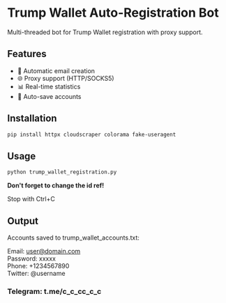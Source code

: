 # Trump Wallet Auto-Registration Bot

Multi-threaded bot for Trump Wallet registration with proxy support.

## Features

- 🔄 Automatic email creation
- 🌐 Proxy support (HTTP/SOCKS5)
- 📊 Real-time statistics
- 💾 Auto-save accounts

## Installation

```bash
pip install httpx cloudscraper colorama fake-useragent
```
## Usage

```bash
python trump_wallet_registration.py
```
 **Don't forget to change the id ref!**

Stop with Ctrl+C

## Output

Accounts saved to trump_wallet_accounts.txt:

Email: user@domain.com  
Password: xxxxx  
Phone: +1234567890  
Twitter: @username  

### Telegram: t.me/c_c_cc_c_c  
